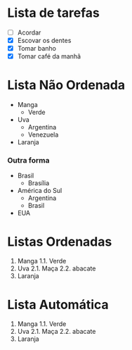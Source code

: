 
# Lista de tarefas

- [ ] Acordar
- [x] Escovar os dentes
- [x] Tomar banho
- [x] Tomar café da manhã

# Lista Não Ordenada

- Manga
  - Verde
- Uva
  - Argentina
  - Venezuela
- Laranja

### Outra forma

* Brasil
  * Brasília
* América do Sul
  * Argentina
  * Brasil
* EUA

# Listas Ordenadas

1. Manga
  1.1. Verde
2. Uva
  2.1. Maça
  2.2. abacate
3. Laranja

# Lista Automática

1. Manga
  1.1. Verde
1. Uva
  2.1. Maça
  2.2. abacate
1. Laranja

